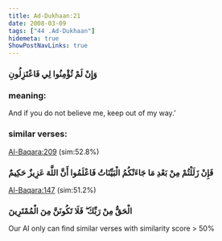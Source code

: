 ```yaml
---
title: Ad-Dukhaan:21
date: 2008-03-09
tags: ["44 .Ad-Dukhaan"]
hidemeta: true 
ShowPostNavLinks: true 
---
```

### وَإِنْ لَمْ تُؤْمِنُوا لِي فَاعْتَزِلُونِ
### meaning: 
And if you do not believe me, keep out of my way.’
### similar verses: 

[Al-Baqara:209](/2/209) (sim:52.8%)

### فَإِنْ زَلَلْتُمْ مِنْ بَعْدِ مَا جَاءَتْكُمُ الْبَيِّنَاتُ فَاعْلَمُوا أَنَّ اللَّهَ عَزِيزٌ حَكِيمٌ

[Al-Baqara:147](/2/147) (sim:51.2%)

### الْحَقُّ مِنْ رَبِّكَ ۖ فَلَا تَكُونَنَّ مِنَ الْمُمْتَرِينَ

Our AI only can find similar verses with similarity score > 50% 


